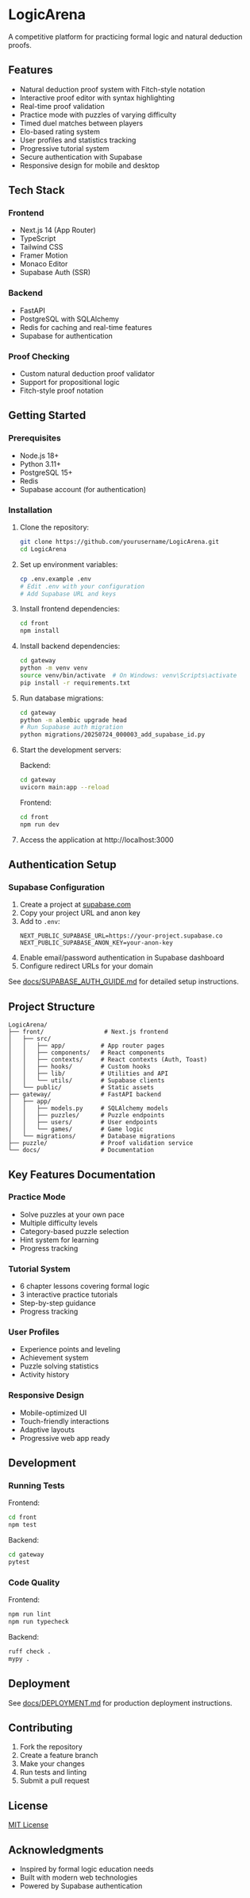# LogicArena

A competitive platform for practicing formal logic and natural deduction proofs.

## Features

- Natural deduction proof system with Fitch-style notation
- Interactive proof editor with syntax highlighting
- Real-time proof validation
- Practice mode with puzzles of varying difficulty
- Timed duel matches between players
- Elo-based rating system
- User profiles and statistics tracking
- Progressive tutorial system
- Secure authentication with Supabase
- Responsive design for mobile and desktop

## Tech Stack

### Frontend
- Next.js 14 (App Router)
- TypeScript
- Tailwind CSS
- Framer Motion
- Monaco Editor
- Supabase Auth (SSR)

### Backend
- FastAPI
- PostgreSQL with SQLAlchemy
- Redis for caching and real-time features
- Supabase for authentication

### Proof Checking
- Custom natural deduction proof validator
- Support for propositional logic
- Fitch-style proof notation

## Getting Started

### Prerequisites

- Node.js 18+
- Python 3.11+
- PostgreSQL 15+
- Redis
- Supabase account (for authentication)

### Installation

1. Clone the repository:
   ```bash
   git clone https://github.com/yourusername/LogicArena.git
   cd LogicArena
   ```

2. Set up environment variables:
   ```bash
   cp .env.example .env
   # Edit .env with your configuration
   # Add Supabase URL and keys
   ```

3. Install frontend dependencies:
   ```bash
   cd front
   npm install
   ```

4. Install backend dependencies:
   ```bash
   cd gateway
   python -m venv venv
   source venv/bin/activate  # On Windows: venv\Scripts\activate
   pip install -r requirements.txt
   ```

5. Run database migrations:
   ```bash
   cd gateway
   python -m alembic upgrade head
   # Run Supabase auth migration
   python migrations/20250724_000003_add_supabase_id.py
   ```

6. Start the development servers:

   Backend:
   ```bash
   cd gateway
   uvicorn main:app --reload
   ```

   Frontend:
   ```bash
   cd front
   npm run dev
   ```

7. Access the application at http://localhost:3000

## Authentication Setup

### Supabase Configuration

1. Create a project at [supabase.com](https://supabase.com)
2. Copy your project URL and anon key
3. Add to `.env`:
   ```env
   NEXT_PUBLIC_SUPABASE_URL=https://your-project.supabase.co
   NEXT_PUBLIC_SUPABASE_ANON_KEY=your-anon-key
   ```
4. Enable email/password authentication in Supabase dashboard
5. Configure redirect URLs for your domain

See [docs/SUPABASE_AUTH_GUIDE.md](docs/SUPABASE_AUTH_GUIDE.md) for detailed setup instructions.

## Project Structure

```
LogicArena/
├── front/                 # Next.js frontend
│   ├── src/
│   │   ├── app/          # App router pages
│   │   ├── components/   # React components
│   │   ├── contexts/     # React contexts (Auth, Toast)
│   │   ├── hooks/        # Custom hooks
│   │   ├── lib/          # Utilities and API
│   │   └── utils/        # Supabase clients
│   └── public/           # Static assets
├── gateway/              # FastAPI backend
│   ├── app/
│   │   ├── models.py     # SQLAlchemy models
│   │   ├── puzzles/      # Puzzle endpoints
│   │   ├── users/        # User endpoints
│   │   └── games/        # Game logic
│   └── migrations/       # Database migrations
├── puzzle/               # Proof validation service
└── docs/                 # Documentation
```

## Key Features Documentation

### Practice Mode
- Solve puzzles at your own pace
- Multiple difficulty levels
- Category-based puzzle selection
- Hint system for learning
- Progress tracking

### Tutorial System
- 6 chapter lessons covering formal logic
- 3 interactive practice tutorials
- Step-by-step guidance
- Progress tracking

### User Profiles
- Experience points and leveling
- Achievement system
- Puzzle solving statistics
- Activity history

### Responsive Design
- Mobile-optimized UI
- Touch-friendly interactions
- Adaptive layouts
- Progressive web app ready

## Development

### Running Tests

Frontend:
```bash
cd front
npm test
```

Backend:
```bash
cd gateway
pytest
```

### Code Quality

Frontend:
```bash
npm run lint
npm run typecheck
```

Backend:
```bash
ruff check .
mypy .
```

## Deployment

See [docs/DEPLOYMENT.md](docs/DEPLOYMENT.md) for production deployment instructions.

## Contributing

1. Fork the repository
2. Create a feature branch
3. Make your changes
4. Run tests and linting
5. Submit a pull request

## License

[MIT License](LICENSE)

## Acknowledgments

- Inspired by formal logic education needs
- Built with modern web technologies
- Powered by Supabase authentication